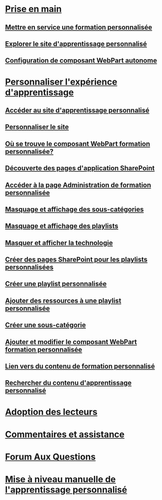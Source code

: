 # [Prise en main](index.md)
## [Mettre en service une formation personnalisée](installsitepackage.md)
## [Explorer le site d'apprentissage personnalisé](sitecontent.md)
## [Configuration de composant WebPart autonome](custom_manualsetup.md)
# [Personnaliser l'expérience d'apprentissage](custom_overview.md)
## [Accéder au site d'apprentissage personnalisé](custom_goto.md)
## [Personnaliser le site](custom_edithelp.md)
## [Où se trouve le composant WebPart formation personnalisée?](custom_whereiswebpart.md)
## [Découverte des pages d'application SharePoint](custom_apppages.md)
## [Accéder à la page Administration de formation personnalisée](custom_accessadmin.md)
## [Masquage et affichage des sous-catégories](custom_hideshowsub.md)
## [Masquage et affichage des playlists](custom_hideshowplaylists.md)
## [Masquer et afficher la technologie](custom_hideshowtech.md)
## [Créer des pages SharePoint pour les playlists personnalisées](custom_createnewpage.md)
## [Créer une playlist personnalisée](custom_createnewplaylist.md)
## [Ajouter des ressources à une playlist personnalisée](custom_addassets.md)
## [Créer une sous-catégorie](custom_createnewcat.md)
## [Ajouter et modifier le composant WebPart formation personnalisée](custom_addwebpart.md)
## [Lien vers du contenu de formation personnalisé](custom_linking.md)
## [Rechercher du contenu d'apprentissage personnalisé](custom_search.md)
# [Adoption des lecteurs](driveadoption.md)
# [Commentaires et assistance](feedback.md)
# [Forum Aux Questions](faq.md)
# [Mise à niveau manuelle de l'apprentissage personnalisé](custom_upgrade.md)

